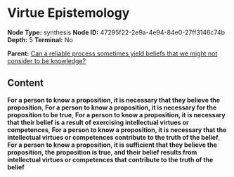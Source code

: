# Virtue Epistemology

**Node Type:** synthesis
**Node ID:** 47295f22-2e9a-4e94-84e0-27ff3146c74b
**Depth:** 5
**Terminal:** No

**Parent:** [Can a reliable process sometimes yield beliefs that we might not consider to be knowledge?](can-a-reliable-process-sometimes-yield-beliefs-that-we-might-not-consider-to-be-knowledge-antithesis-b9b589bb-81f4-44e8-8f4c-e7e424c0e977.md)

## Content

**For a person to know a proposition, it is necessary that they believe the proposition**, **For a person to know a proposition, it is necessary for the proposition to be true**, **For a person to know a proposition, it is necessary that their belief is a result of exercising intellectual virtues or competences**, **For a person to know a proposition, it is necessary that the intellectual virtues or competences contribute to the truth of the belief**, **For a person to know a proposition, it is sufficient that they believe the proposition, the proposition is true, and their belief results from intellectual virtues or competences that contribute to the truth of the belief**
